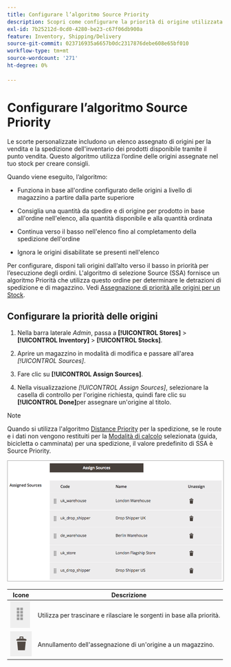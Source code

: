 ```yaml
---
title: Configurare l’algoritmo Source Priority
description: Scopri come configurare la priorità di origine utilizzata per l’ordine delle origini assegnate nell’inventario per creare consigli.
exl-id: 7b25212d-0cd0-4280-be23-c67f06db900a
feature: Inventory, Shipping/Delivery
source-git-commit: 023716935a6657b0dc2317876debe608e65bf010
workflow-type: tm+mt
source-wordcount: '271'
ht-degree: 0%

---
```


# Configurare l’algoritmo Source Priority

Le scorte personalizzate includono un elenco assegnato di origini per la vendita e la spedizione dell&#39;inventario dei prodotti disponibile tramite il punto vendita. Questo algoritmo utilizza l’ordine delle origini assegnate nel tuo stock per creare consigli.

Quando viene eseguito, l’algoritmo:

- Funziona in base all&#39;ordine configurato delle origini a livello di magazzino a partire dalla parte superiore

- Consiglia una quantità da spedire e di origine per prodotto in base all&#39;ordine nell&#39;elenco, alla quantità disponibile e alla quantità ordinata

- Continua verso il basso nell&#39;elenco fino al completamento della spedizione dell&#39;ordine

- Ignora le origini disabilitate se presenti nell&#39;elenco

Per configurare, disponi tali origini dall’alto verso il basso in priorità per l’esecuzione degli ordini. L&#39;algoritmo di selezione Source (SSA) fornisce un algoritmo Priorità che utilizza questo ordine per determinare le detrazioni di spedizione e di magazzino. Vedi [Assegnazione di priorità alle origini per un Stock](stocks-prioritize-sources.md).

## Configurare la priorità delle origini

1. Nella barra laterale _Admin_, passa a **[!UICONTROL Stores]** > **[!UICONTROL Inventory]** > **[!UICONTROL Stocks]**.

1. Aprire un magazzino in modalità di modifica e passare all&#39;area _[!UICONTROL Sources]_.

1. Fare clic su **[!UICONTROL Assign Sources]**.

1. Nella visualizzazione _[!UICONTROL Assign Sources]_, selezionare la casella di controllo per l&#39;origine richiesta, quindi fare clic su **[!UICONTROL Done]**&#x200B;per assegnare un&#39;origine al titolo.

>[!NOTE]
>
>Quando si utilizza l&#39;algoritmo [Distance Priority](distance-priority-algorithm.md) per la spedizione, se le route e i dati non vengono restituiti per la [Modalità di calcolo](distance-priority-algorithm.md) selezionata (guida, bicicletta o camminata) per una spedizione, il valore predefinito di SSA è Source Priority.

![Ordine Source dopo la definizione delle priorità](assets/inventory-stock-priority-after.png)

| Icone | Descrizione |
|----------------------------------------------|----------------------------------------------------------------|
| ![trascina l&#39;icona per impostare la priorità](assets/icon-drag-and-drop-action.png) | Utilizza per trascinare e rilasciare le sorgenti in base alla priorità. |
| ![fai clic sull&#39;icona per annullare l&#39;assegnazione di un&#39;origine](assets/icon-delete-action.png) | Annullamento dell&#39;assegnazione di un&#39;origine a un magazzino. |
